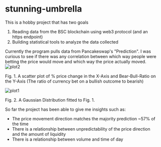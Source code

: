 # stunning-umbrella
This is a hobby project that has two goals
1) Reading data from the BSC blockchain using web3 protocol (and an https endpoint) 
2) Building statistical tools to analyze the data collected

Currently the program pulls data from Pancakeswap's "Prediction". I was curious to see if there was any correlation between which way people were betting the price would move and which way the price actually moved.
![plot2](https://user-images.githubusercontent.com/71032947/151407259-7bc054b7-24eb-4fdb-869e-be39cee88f4e.JPG)

Fig. 1. A scatter plot of % price change in the X-Axis and Bear-Bull-Ratio on the Y-Axis (The ratio of currency bet on a bullish outcome to bearish)

![plot1](https://user-images.githubusercontent.com/71032947/151406272-20bead78-2e79-4f58-ad5d-f02a7f01f699.JPG)

Fig. 2. A Gaussian Distribution fitted to Fig. 1.

So far the project has been able to give me insights such as:
  - The price movement direction matches the majority prediction ~57% of the time
  - There is a relationship between unpredictability of the price direction and the amount of liquidity
  - There is a relationship between volume and time of day
